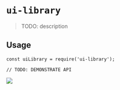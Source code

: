 # `ui-library`

> TODO: description

## Usage

```
const uiLibrary = require('ui-library');

// TODO: DEMONSTRATE API
```
<img src="https://t.bkit.co/w_65cd9c5809fe0.gif" />